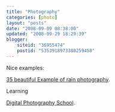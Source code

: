 ```yaml
---
title: "Photography"
categories: [photo]
layout: "posts"
date: "2008-09-09 08:38:00"
updated: "2008-09-29 18:29:39"
blogger:
    siteid: "36955474"
    postid: "5353918973380259450"
---
```


Nice examples:

<a href='http://www.smashingmagazine.com/2008/09/07/35-brilliant-examples-of-rain-photography/'>35 beautiful Example of rain photography</a>.

Learning

<a href='http://digital-photography-school.com/blog/'>Digital Photography School</a>.
